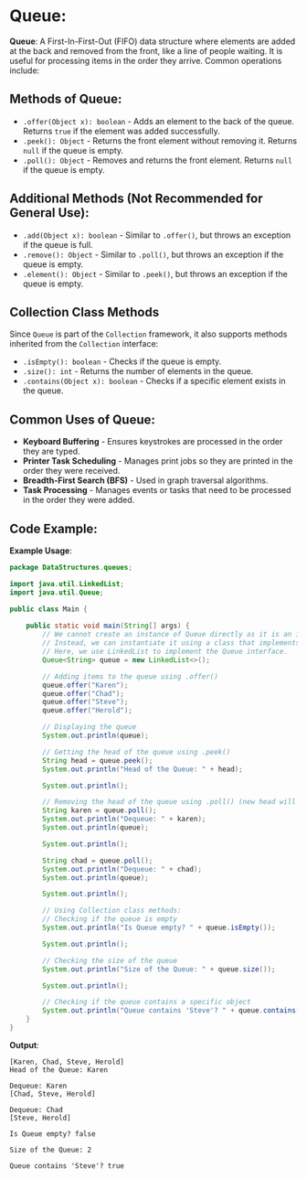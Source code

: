 # Queue:
**Queue**: A First-In-First-Out (FIFO) data structure where elements are added at the back and removed from the front, like a line of people waiting. It is useful for processing items in the order they arrive. Common operations include:

## Methods of Queue:
- `.offer(Object x): boolean` - Adds an element to the back of the queue. Returns `true` if the element was added successfully.
- `.peek(): Object` - Returns the front element without removing it. Returns `null` if the queue is empty.
- `.poll(): Object` - Removes and returns the front element. Returns `null` if the queue is empty.

## Additional Methods (Not Recommended for General Use):
- `.add(Object x): boolean` - Similar to `.offer()`, but throws an exception if the queue is full.
- `.remove(): Object` - Similar to `.poll()`, but throws an exception if the queue is empty.
- `.element(): Object` - Similar to `.peek()`, but throws an exception if the queue is empty.

## Collection Class Methods
Since `Queue` is part of the `Collection` framework, it also supports methods inherited from the `Collection` interface:
- `.isEmpty(): boolean` - Checks if the queue is empty.
- `.size(): int` - Returns the number of elements in the queue.
- `.contains(Object x): boolean` - Checks if a specific element exists in the queue.

## Common Uses of Queue:
- **Keyboard Buffering** - Ensures keystrokes are processed in the order they are typed.
- **Printer Task Scheduling** - Manages print jobs so they are printed in the order they were received.
- **Breadth-First Search (BFS)** - Used in graph traversal algorithms.
- **Task Processing** - Manages events or tasks that need to be processed in the order they were added.

## Code Example:

**Example Usage**:
```java
package DataStructures.queues;

import java.util.LinkedList;
import java.util.Queue;

public class Main {
    
    public static void main(String[] args) {
        // We cannot create an instance of Queue directly as it is an interface.
        // Instead, we can instantiate it using a class that implements Queue, like LinkedList or PriorityQueue.
        // Here, we use LinkedList to implement the Queue interface.
        Queue<String> queue = new LinkedList<>();

        // Adding items to the queue using .offer()
        queue.offer("Karen");
        queue.offer("Chad");
        queue.offer("Steve");
        queue.offer("Herold");

        // Displaying the queue
        System.out.println(queue);

        // Getting the head of the queue using .peek()
        String head = queue.peek();
        System.out.println("Head of the Queue: " + head);

        System.out.println();

        // Removing the head of the queue using .poll() (new head will be the next item)
        String karen = queue.poll();
        System.out.println("Dequeue: " + karen);
        System.out.println(queue);

        System.out.println();

        String chad = queue.poll();
        System.out.println("Dequeue: " + chad);
        System.out.println(queue);

        System.out.println();

        // Using Collection class methods:
        // Checking if the queue is empty
        System.out.println("Is Queue empty? " + queue.isEmpty());

        System.out.println();

        // Checking the size of the queue
        System.out.println("Size of the Queue: " + queue.size());

        System.out.println();

        // Checking if the queue contains a specific object
        System.out.println("Queue contains 'Steve'? " + queue.contains("Steve"));
    }
}
```

**Output**:
```
[Karen, Chad, Steve, Herold]
Head of the Queue: Karen

Dequeue: Karen
[Chad, Steve, Herold]

Dequeue: Chad
[Steve, Herold]

Is Queue empty? false

Size of the Queue: 2

Queue contains 'Steve'? true
```